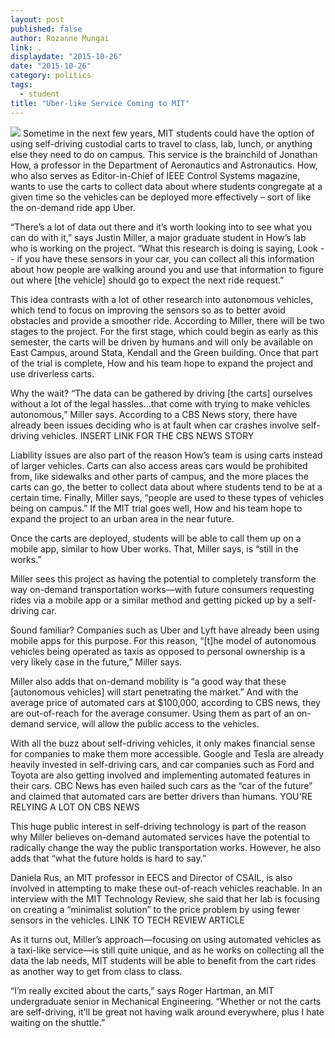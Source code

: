 ```yaml
---
layout: post
published: false
author: Rozanne Mungai
link: .
displaydate: "2015-10-26"
date: "2015-10-26"
category: politics
tags: 
  - student
title: "Uber-like Service Coming to MIT"
---
```


![](http://acl.mit.edu/projects/images/GEM.jpg)	
Sometime in the next few years, MIT students could have the option of using self-driving custodial carts to travel to class, lab, lunch, or anything else they need to do on campus. This service is the brainchild of Jonathan How, a professor in the Department of Aeronautics and Astronautics. How, who also serves as Editor-in-Chief of IEEE Control Systems magazine, wants to use the carts to collect data about where students congregate at a given time so the vehicles can be deployed more effectively – sort of like the on-demand ride app Uber. 

“There’s a lot of data out there and it’s worth looking into to see what you can do with it,” says Justin Miller, a major graduate student in How’s lab who is working on the project. “What this research is doing is saying, Look -- if you have these sensors in your car, you can collect all this information about how people are walking around you and use that information to figure out where [the vehicle] should go to expect the next ride request.”

This idea contrasts with a lot of other research into autonomous vehicles, which tend to focus on improving the sensors so as to better avoid obstacles and provide a smoother ride. According to Miller, there will be two stages to the project. For the first stage, which could begin as early as this semester, the carts will be driven by humans and will only be available on East Campus, around Stata, Kendall and the Green building. Once that part of the trial is complete, How and his team hope to expand the project and use driverless carts. 

Why the wait?  “The data can be gathered by driving [the carts] ourselves without a lot of the legal hassles…that come with trying to make vehicles autonomous,” Miller says. According to a CBS News story, there have already been issues deciding who is at fault when car crashes involve self-driving vehicles. INSERT LINK FOR THE CBS NEWS STORY

Liability issues are also part of the reason How’s team is using carts instead of larger vehicles. Carts can also access areas cars would be prohibited from, like sidewalks and other parts of campus, and the more places the carts can go, the better to collect data about where students tend to be at a certain time. Finally, Miller says, “people are used to these types of vehicles being on campus.” If the MIT trial goes well, How and his team hope to expand the project to an urban area in the near future.

Once the carts are deployed, students will be able to call them up on a mobile app, similar to how Uber works. That, Miller says, is “still in the works.” 

Miller sees this project as having the potential to completely transform the way on-demand transportation works—with future consumers requesting rides via a mobile app or a similar method and getting picked up by a self-driving car. 

Sound familiar? Companies such as Uber and Lyft have already been using mobile apps for this purpose. For this reason, “[t]he model of autonomous vehicles being operated as taxis as opposed to personal ownership is a very likely case in the future,” Miller says. 

Miller also adds that on-demand mobility is “a good way that these [autonomous vehicles] will start penetrating the market.” And with the average price of automated cars at $100,000, according to CBS news, they are out-of-reach for the average consumer. Using them as part of an on-demand service, will allow the public access to the vehicles.

With all the buzz about self-driving vehicles, it only makes financial sense for companies to make them more accessible. Google and Tesla are already heavily invested in self-driving cars, and car companies such as Ford and Toyota are also getting involved and implementing automated features in their cars. CBC News has even hailed such cars as the “car of the future” and claimed that automated cars are better drivers than humans. YOU'RE RELYING A LOT ON CBS NEWS

This huge public interest in self-driving technology is part of the reason why Miller believes on-demand automated services have the potential to radically change the way the public transportation works. However, he also adds that “what the future holds is hard to say.” 

Daniela Rus, an MIT professor in EECS and Director of CSAIL, is also involved in attempting to make these out-of-reach vehicles reachable. In an interview with the MIT Technology Review, she said that her lab is focusing on creating a “minimalist solution” to the price problem by using fewer sensors in the vehicles. LINK TO TECH REVIEW ARTICLE

As it turns out, Miller’s approach—focusing on using automated vehicles as a taxi-like service—is still quite unique, and as he works on collecting all the data the lab needs, MIT students will be able to benefit from the cart rides as another way to get from class to class. 

“I’m really excited about the carts,” says Roger Hartman, an MIT undergraduate senior in Mechanical Engineering. “Whether or not the carts are self-driving, it’ll be great not having walk around everywhere, plus I hate waiting on the shuttle.”
